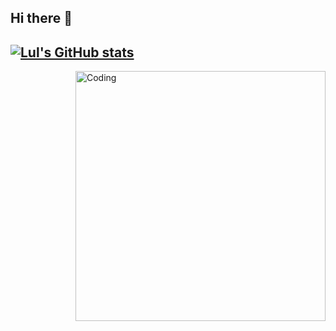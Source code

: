 ## Hi there 👋

[![Lul's GitHub stats](https://github-readme-stats.vercel.app/api?username=lul-g&show_icons=true&theme=radical&count_private=true&show_owner=true&icon_color=#ffffff)](https://github.com/lul-g/github-readme-stats)
----------------------------------
<img align="right" alt="Coding" width="400" src="https://giphy.com/embed/f3iwJFOVOwuy7K6FFw">
